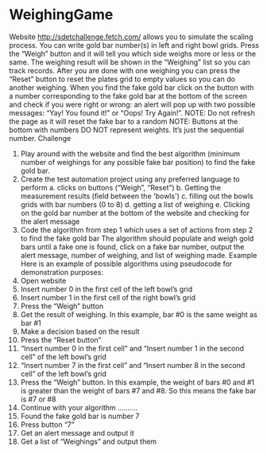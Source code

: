 # WeighingGame


Website http://sdetchallenge.fetch.com/ allows you to simulate the scaling process. You can write gold bar number(s)
in left and right bowl grids. Press the “Weigh” button and it will tell you which side weighs more or less or the same.
The weighing result will be shown in the “Weighing” list so you can track records.
After you are done with one weighing you can press the “Reset” button to reset the plates grid to empty values so you
can do another weighing.
When you find the fake gold bar click on the button with a number corresponding to the fake gold bar at the bottom of
the screen and check if you were right or wrong: an alert will pop up with two possible messages: “Yay! You found it!”
or “Oops! Try Again!”.
NOTE: Do not refresh the page as it will reset the fake bar to a random
NOTE: Buttons at the bottom with numbers DO NOT represent weights. It’s just the sequential number.
Challenge
1. Play around with the website and find the best algorithm (minimum number of weighings for any possible
fake bar position) to find the fake gold bar.
2. Create the test automation project using any preferred language to perform
a. clicks on buttons (“Weigh”, “Reset”)
b. Getting the measurement results (field between the 'bowls')
c. filling out the bowls grids with bar numbers (0 to 8)
d. getting a list of weighing
e. Clicking on the gold bar number at the bottom of the website and checking for the alert message
3. Code the algorithm from step 1 which uses a set of actions from step 2 to find the fake gold bar
The algorithm should populate and weigh gold bars until a fake one is found, click on a fake bar number, output the
alert message, number of weighing, and list of weighing made.
Example
Here is an example of possible algorithms using pseudocode for demonstration purposes:
1. Open website
2. Insert number 0 in the first cell of the left bowl’s grid
3. Insert number 1 in the first cell of the right bowl’s grid
4. Press the “Weigh” button
5. Get the result of weighing. In this example, bar #0 is the same weight as bar #1
6. Make a decision based on the result
7. Press the “Reset button”
8. “Insert number 0 in the first cell” and “Insert number 1 in the second cell” of the left bowl’s grid
9. “Insert number 7 in the first cell” and “Insert number 8 in the second cell” of the left bowl’s grid
10. Press the “Weigh” button. In this example, the weight of bars #0 and #1 is greater than the weight of bars #7
and #8. So this means the fake bar is #7 or #8
11. Continue with your algorithm
……….
12. Found the fake gold bar is number 7
13. Press button “7”
14. Get an alert message and output it
15. Get a list of “Weighings” and output them
